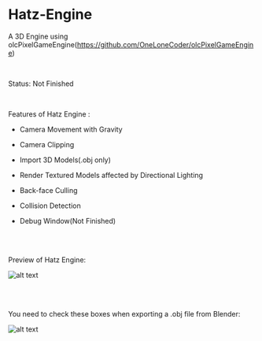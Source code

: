 # Hatz-Engine
A 3D Engine using olcPixelGameEngine(https://github.com/OneLoneCoder/olcPixelGameEngine)

<br />

Status: Not Finished
  
 <br />
 
Features of Hatz Engine :

- Camera Movement with Gravity

- Camera Clipping 

- Import 3D Models(.obj only)

- Render Textured Models affected by Directional Lighting

- Back-face Culling

- Collision Detection

- Debug Window(Not Finished)

<br /><br />

Preview of Hatz Engine:

![alt text](https://i.imgur.com/a9qsuYB.png)

<br /><br />

You need to check these boxes when exporting a .obj file from Blender: 

![alt text](https://i.imgur.com/agKhaWb.png)
